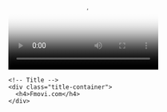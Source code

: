 <!DOCTYPE html>
<html>
<head>
<meta charset=utf-8 />
<title>Fmovi.com</title>
  

  <link href="https://unpkg.com/video.js/dist/video-js.css" rel="stylesheet">
  <script src="https://unpkg.com/video.js/dist/video.js"></script>
  <script src="https://unpkg.com/videojs-contrib-hls/dist/videojs-contrib-hls.js"></script>
  <style>
    
    @import url('https://fonts.googleapis.com/css2?family=Kantumruy+Pro:ital,wght@0,200;0,300;0,400;0,500;0,600;0,700;1,400&display=swap');

    .video-js .vjs-big-play-button {
      top: 50%;
      left: 50%;
      transform: translate(-50%, -50%);
    }

    .container {
      position: relative;
    }

    .title-container {
      position: absolute;
      top: 0;
      left: 50%;
      transform: translateX(-50%);
    }

    .title-container h4 {
      color: #fff;
      font-family: 'Kantumruy Pro', sans-serif;
      padding: 7px 15px;
      font-size: 20px;
    }


  </style>
   
</head>
<body>
  <div class="container">
    <!-- Video -->
    <video id="my_video_1" class="video-js vjs-fluid vjs-default-skin" controls preload="auto" data-setup='{}' poster=="#"?auto=compress&cs=tinysrgb&w=1260&h=750&dpr=1">
      <source src="https://raw.githubusercontent.com/dakak22/Fmovi1/main/demo_vdo.m3u8" type="application/x-mpegURL">
      <track label="Khmer" kind="subtitles" srclang="km" src="#" default>
      <track label="English" kind="subtitles" srclang="en" src="#">
    </video>

    <!-- Title -->
    <div class="title-container">
      <h4>Fmovi.com</h4>
    </div>
  </div>
  
<script>
    var title = document.querySelector('.title-container h4');
    if(window.outerWidth < 585) {
      title.style.fontSize = '12px';
    }

    if (window.outerWidth < 485) {
      title.style.fontSize = '10px';
    }

    if (window.outerWidth < 385) {
      title.style.fontSize = '8px';
    }

  var player = videojs('my_video_1', {autoplay: 'any'});
  player.play();
</script>
  
</body>
</html>
